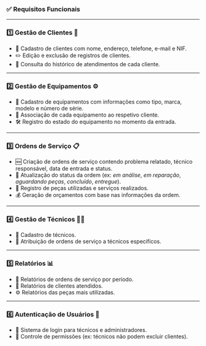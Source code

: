 ### ✅ **Requisitos Funcionais**

---

### 1️⃣ **Gestão de Clientes** 👥  
- 📇 Cadastro de clientes com nome, endereço, telefone, e-mail e NIF.  
- ✏️ Edição e exclusão de registros de clientes.  
- 📜 Consulta do histórico de atendimentos de cada cliente.

---

### 2️⃣ **Gestão de Equipamentos** ⚙️  
- 📝 Cadastro de equipamentos com informações como tipo, marca, modelo e número de série.  
- 🔗 Associação de cada equipamento ao respetivo cliente.  
- 🛠️ Registro do estado do equipamento no momento da entrada.

---

### 3️⃣ **Ordens de Serviço** 📋  
- 🆕 Criação de ordens de serviço contendo problema relatado, técnico responsável, data de entrada e status.  
- 🔄 Atualização do status da ordem (ex: *em análise*, *em reparação*, *aguardando peças*, *concluído*, *entregue*).  
- 🧩 Registro de peças utilizadas e serviços realizados.  
- 💰 Geração de orçamentos com base nas informações da ordem.

---

### 4️⃣ **Gestão de Técnicos** 🧑‍🔧  
- 👤 Cadastro de técnicos.  
- 📌 Atribuição de ordens de serviço a técnicos específicos.

---

### 5️⃣ **Relatórios** 📊  
- 📆 Relatórios de ordens de serviço por período.  
- 🧾 Relatórios de clientes atendidos.  
- ⚙️ Relatórios das peças mais utilizadas.

---

### 6️⃣ **Autenticação de Usuários** 🔐  
- 🔑 Sistema de login para técnicos e administradores.  
- 🚫 Controle de permissões (ex: técnicos não podem excluir clientes).
